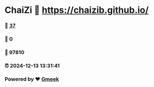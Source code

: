 # ChaiZi :link: https://chaizib.github.io/ 
### :page_facing_up: [37](https://chaizib.github.io//tag.html) 
### :speech_balloon: 0 
### :hibiscus: 97810 
### :alarm_clock: 2024-12-13 13:31:41 
### Powered by :heart: [Gmeek](https://github.com/Meekdai/Gmeek)
